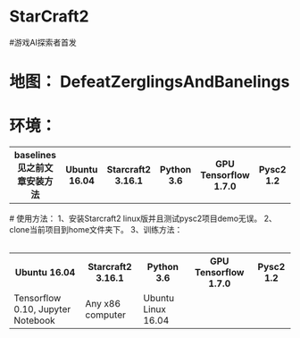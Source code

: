 # StarCraft2
#游戏AI探索者首发
# 地图： DefeatZerglingsAndBanelings
# 环境： 
 <table>
  <tr>
    <th>baselines 见之前文章安装方法</th>
    <th>Ubuntu          16.04</th>
    <th>Starcraft2      3.16.1</th>
    <th>Python          3.6</th>
    <th>GPU Tensorflow  1.7.0</th>
    <th>Pysc2           1.2</th>
  </tr>
<table>
# 使用方法：
        1、安装Starcraft2 linux版并且测试pysc2项目demo无误。
        2、clone当前项目到home文件夹下。
        3、训练方法： 
 <table>
  <tr>
    <th>Ubuntu          16.04</th>
    <th>Starcraft2      3.16.1</th>
    <th>Python          3.6</th>
    <th>GPU Tensorflow  1.7.0</th>
    <th>Pysc2           1.2</th>
  </tr>
  <tr>
    <td>Tensorflow 0.10, Jupyter Notebook</td>
    <td>Any x86 computer</td>
    <td>Ubuntu Linux 16.04</td>
  </tr>
  <table>
